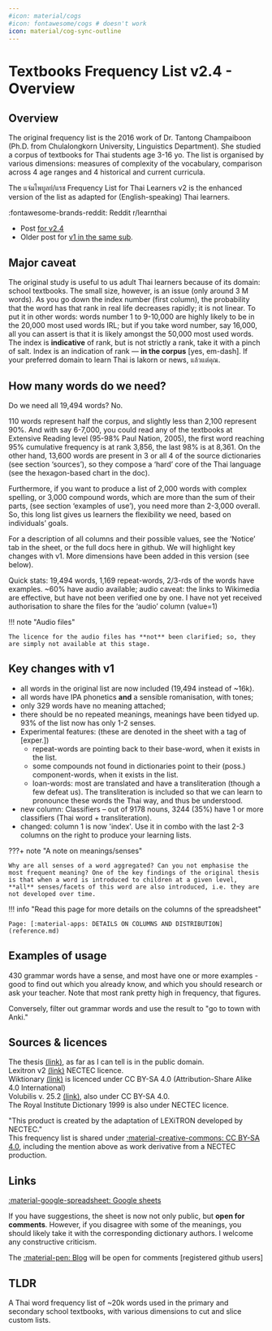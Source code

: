 ```yaml
---
#icon: material/cogs
#icon: fontawesome/cogs # doesn't work
icon: material/cog-sync-outline
---
```


# Textbooks Frequency List v2.4 - Overview

## Overview

The original frequency list is the 2016 work of Dr. Tantong Champaiboon (Ph.D. from Chulalongkorn University, Linguistics Department). She studied a corpus of textbooks for Thai students age 3-16 yo. The list is organised by various dimensions: measures of complexity of the vocabulary, comparison across 4 age ranges and 4 historical and current curricula.

The แจ่มไพบูลย์/แรช Frequency List for Thai Learners v2 is the enhanced version of the list as adapted for (English-speaking) Thai learners. 

:fontawesome-brands-reddit: Reddit r/learnthai 

- Post [for v2.4](https://www.reddit.com/r/learnthai/comments/1o3lzz0/textbooks_frequency_list_v2/) 
- Older post for [v1 in the same sub](https://www.reddit.com/r/learnthai/comments/1md1pmc/frequency_list_for_thai_learners).

## Major caveat

The original study is useful to us adult Thai learners because of its domain: school textbooks. The small size, however, is an issue (only around 3 M words). As you go down the index number (first column), the probability that the word has that rank in real life decreases rapidly; it is not linear. To put it in other words: words number 1 to 9-10,000 are highly likely to be in the 20,000 most used words IRL; but if you take word number, say 16,000, all you can assert is that it is likely amongst the 50,000 most used words. The index is **indicative** of rank, but is not strictly a rank, take it with a pinch of salt. Index is an indication of rank — **in the corpus** [yes, em-dash]. If your preferred domain to learn Thai is lakorn or news, แล้วแต่คุณ.

## How many words do we need?

Do we need all 19,494 words? No. 

110 words represent half the corpus, and slightly less than 2,100 represent 90%. And with say 6-7,000, you could read any of the textbooks at Extensive Reading level (95-98% Paul Nation, 2005), the first word reaching 95% cumulative frequency is at rank 3,856, the last 98% is at 8,361. On the other hand, 13,600 words are present in 3 or all 4 of the source dictionaries (see section ‘sources’), so they compose a ‘hard’ core of the Thai language (see the hexagon-based chart in the doc). 

Furthermore, if you want to produce a list of 2,000 words with complex spelling, or 3,000 compound words, which are more than the sum of their parts, (see section ‘examples of use’), you need more than 2-3,000 overall. So, this long list gives us learners the flexibility we need, based on individuals’ goals.

For a description of all columns and their possible values, see the ‘Notice’ tab in the sheet, or the full docs here in github. We will highlight key changes with v1. More dimensions have been added in this version (see below).

Quick stats: 19,494 words, 1,169 repeat-words, 2/3-rds of the words have examples. ~60% have audio available; audio caveat: the links to Wikimedia are effective, but have not been verified one by one. I have not yet received authorisation to share the files for the ‘audio’ column (value=1)  

!!! note "Audio files"

    The licence for the audio files has **not** been clarified; so, they are simply not available at this stage.

## Key changes with v1

- all words in the original list are now included (19,494 instead of ~16k). 
- all words have IPA phonetics **and** a sensible romanisation, with tones;
- only 329 words have no meaning attached;
- there should be no repeated meanings, meanings have been tidyed up. 93% of the list now has only 1-2 senses.
- Experimental features: (these are denoted in the sheet with a tag of [exper.])
	- repeat-words are pointing back to their base-word, when it exists in the list.
	- some compounds not found in dictionaries point to their (poss.) component-words,  when it exists in the list.
	- loan-words: most are translated and have a transliteration (though a few defeat us). The transliteration is included so that we can learn to pronounce these words the Thai way, and thus be understood.
- new column: Classifiers – out of 9178 nouns, 3244 (35%) have 1 or more classifiers (Thai word + transliteration).
- changed: column 1 is now 'index'. Use it in combo with the last 2-3 columns on the right to produce your learning lists.

???+ note "A note on meanings/senses"

    Why are all senses of a word aggregated? Can you not emphasise the most frequent meaning? One of the key findings of the original thesis is that when a word is introduced to children at a given level, **all** senses/facets of this word are also introduced, i.e. they are not developed over time.

!!! info "Read this page for more details on the columns of the spreadsheet"

    Page: [:material-apps: DETAILS ON COLUMNS AND DISTRIBUTION](reference.md)


## Examples of usage

430 grammar words have a sense, and most have one or more examples - good to find out which you already know, and which you should research or ask your teacher. Note that most rank pretty high in frequency, that figures.

Conversely, filter out grammar words and use the result to "go to town with Anki."


## Sources & licences

The thesis [(link)](https://www.arts.chula.ac.th/~ling/TTC/), as far as I can tell is in the public domain.  
Lexitron v2 [(link)](https://opend-portal.nectec.or.th/en/prepare/lexitron-2-0) NECTEC licence.  
Wiktionary [(link)](https://th.wiktionary.org/) is licenced under CC BY-SA 4.0 (Attribution-Share Alike 4.0 International)  
Volubilis v. 25.2 [(link)](https://belisan-volubilis.blogspot.com/), also under CC BY-SA 4.0.  
The Royal Institute Dictionary 1999 is also under NECTEC licence.


"This product is created by the adaptation of LEXiTRON developed by NECTEC."  
This frequency list is shared under [:material-creative-commons: CC BY-SA 4.0](https://creativecommons.org/licenses/by-sa/4.0/deed.en), including the mention above as work derivative from a NECTEC production.


## Links

[:material-google-spreadsheet: Google sheets](https://docs.google.com/spreadsheets/d/1Ehb296EWxUpqhdGcmCZIRO1xOioMJDYE/edit?usp=sharing&ouid=102358243107903300717&rtpof=true&sd=true)

If you have suggestions, the sheet is now not only public, but **open for comments**. However, if you disagree with some of the meanings, you should likely take it with the corresponding dictionary authors. I welcome any constructive criticism.

The [:material-pen: Blog](blog/) will be open for comments [registered github users]

## TLDR
A Thai word frequency list of ~20k words used in the primary and secondary school textbooks, with various dimensions to cut and slice custom lists.
